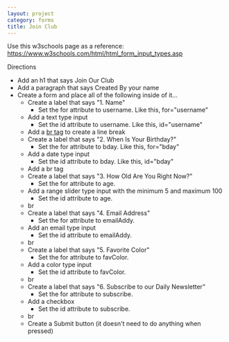```yaml
---
layout: project
category: forms
title: Join Club
---
```


Use this w3schools page as a reference: https://www.w3schools.com/html/html_form_input_types.asp

Directions

- Add an h1 that says Join Our Club
- Add a paragraph that says Created By your name
- Create a form and place all of the following inside of it...
  - Create a label that says "1. Name"
    - Set the for attribute to username. Like this, for="username"
  - Add a text type input
    - Set the id attribute to username. Like this, id="username"
  - Add a [br tag](https://www.w3schools.com/tags/tag_br.asp) to create a line break
  - Create a label that says "2. When Is Your Birthday?"
    - Set the for attribute to bday. Like this, for="bday"
  - Add a date type input
    - Set the id attribute to bday. Like this, id="bday"
  - Add a br tag
  - Create a label that says "3. How Old Are You Right Now?"
    - Set the for attribute to age.
  - Add a range slider type input with the minimum 5 and maximum 100
    - Set the id attribute to age.
  - br
  - Create a label that says "4. Email Address"
    - Set the for attribute to emailAddy.
  - Add an email type input
    - Set the id attribute to emailAddy.
  - br
  - Create a label that says "5. Favorite Color"
    - Set the for attribute to favColor.
  - Add a color type input
    - Set the id attribute to favColor.
  - br
  - Create a label that says "6. Subscribe to our Daily Newsletter"
    - Set the for attribute to subscribe.
  - Add a checkbox
    - Set the id attribute to subscribe.
  - br
  - Create a Submit button (it doesn't need to do anything when pressed)
